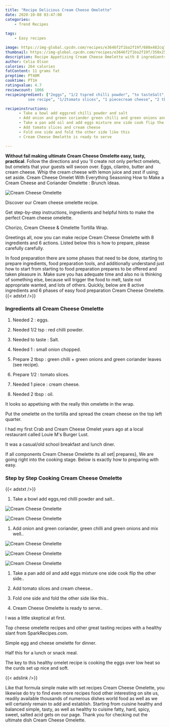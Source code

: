```yaml
---
title: "Recipe Delicious Cream Cheese Omelette"
date: 2020-10-08 03:47:08
categories:
    - Trend Recipes
    
tags:
    - Easy recipes

image: https://img-global.cpcdn.com/recipes/e3646f2f1ba2f19f/680x482cq70/cream-cheese-omelette-recipe-main-photo.jpg
thumbnail: https://img-global.cpcdn.com/recipes/e3646f2f1ba2f19f/350x250cq70/cream-cheese-omelette-recipe-main-photo.jpg
description: Recipe Appetizing Cream Cheese Omelette with 8 ingredients and 6 stages of easy cooking.
author: Celia Olson
calories: 264 calories
fatContent: 11 grams fat
preptime: PT40M
cooktime: PT1H
ratingvalue: 4.7
reviewcount: 1066
recipeingredient: ["2eggs", "1/2 tspred chilli powder", "to tasteSalt", "1small onion chopped", "2 tbspgreen chilli  green onions and green coriander leaves
          see recipe", "1/2tomato slices", "1 piececream cheese", "2 tbspoil"]

recipeinstructions: 
      - Take a bowl add eggsred chilli powder and salt 
      - Add onion and green coriander green chilli and green onions and mix well 
      - Take a pan add oil and add eggs mixture one side cook flip the other side 
      - Add tomato slices and cream cheese 
      - Fold one side and fold the other side like this 
      - Cream Cheese Omelette is ready to serve

---
```




**Without fail making ultimate Cream Cheese Omelette easy, tasty, practical**. Follow the directions and you &#39;ll create not only perfect omelets, but omelets that your guests will swoon over. Eggs, cilantro, butter and cream cheese. Whip the cream cheese with lemon juice and zest if using; set aside. Cream Cheese Omelet With Everything Seasoning How to Make a Cream Cheese and Coriander Omelette : Brunch Ideas.


![Cream Cheese Omelette](https://img-global.cpcdn.com/recipes/e3646f2f1ba2f19f/680x482cq70/cream-cheese-omelette-recipe-main-photo.jpg "Cream Cheese Omelette")



Discover our Cream cheese omelette recipe.

Get step-by-step instructions, ingredients and helpful hints to make the perfect Cream cheese omelette.

Chorizo, Cream Cheese &amp; Omelette Tortilla Wrap.


Greetings all, now you can make recipe Cream Cheese Omelette with 8 ingredients and 6 actions. Listed below this is how to prepare, please carefully carefully.

In food preparation there are some phases that need to be done, starting to prepare ingredients, food preparation tools, and additionally understand just how to start from starting to food preparation prepares to be offered and taken pleasure in. Make sure you has adequate time and also no is thinking of something else, because will trigger the food to melt, taste not appropriate wanted, and lots of others. Quickly, below are 8 active ingredients and 6 phases of easy food preparation Cream Cheese Omelette.
{{< adstxt />}}

### Ingredients all Cream Cheese Omelette


1. Needed 2 : eggs.

1. Needed 1/2 tsp : red chilli powder.

1. Needed to taste : Salt.

1. Needed 1 : small onion chopped.

1. Prepare 2 tbsp : green chilli + green onions and green coriander leaves
          (see recipe).

1. Prepare 1/2 : tomato slices.

1. Needed 1 piece : cream cheese.

1. Needed 2 tbsp : oil.


It looks so appetising with the really thin omelette in the wrap.

Put the omelette on the tortilla and spread the cream cheese on the top left quarter.

I had my first Crab and Cream Cheese Omelet years ago at a local restaurant called Louie M&#39;s Burger Lust.

It was a casual/old school breakfast and lunch diner.


If all components Cream Cheese Omelette its all set| prepares}, We are going right into the cooking stage. Below is exactly how to preparing with easy.

### Step by Step Cooking Cream Cheese Omelette

{{< adstxt />}}


1. Take a bowl add eggs,red chilli powder and salt..



![Cream Cheese Omelette](https://img-global.cpcdn.com/steps/ff582efbca8b95eb/160x128cq70/cream-cheese-omelette-recipe-step-1-photo.jpg" "Cream Cheese Omelette")

![Cream Cheese Omelette](https://img-global.cpcdn.com/steps/2d803eb2f035d54b/160x128cq70/cream-cheese-omelette-recipe-step-1-photo.jpg" "Cream Cheese Omelette")



1. Add onion and green coriander, green chilli and green onions and mix well..



![Cream Cheese Omelette](https://img-global.cpcdn.com/steps/2b40361bfb202923/160x128cq70/cream-cheese-omelette-recipe-step-2-photo.jpg" "Cream Cheese Omelette")

![Cream Cheese Omelette](https://img-global.cpcdn.com/steps/8b15fc35f56811fa/160x128cq70/cream-cheese-omelette-recipe-step-2-photo.jpg" "Cream Cheese Omelette")

![Cream Cheese Omelette](https://img-global.cpcdn.com/steps/d63d4d0f908a6d49/160x128cq70/cream-cheese-omelette-recipe-step-2-photo.jpg" "Cream Cheese Omelette")



1. Take a pan add oil and add eggs mixture one side cook flip the other side..



1. Add tomato slices and cream cheese..



1. Fold one side and fold the other side like this..



1. Cream Cheese Omelette is ready to serve..




I was a little skeptical at first.

Top cheese omelette recipes and other great tasting recipes with a healthy slant from SparkRecipes.com.

Simple egg and cheese omelette for dinner.

Half this for a lunch or snack meal.

The key to this healthy omelet recipe is cooking the eggs over low heat so the curds set up nice and soft.


{{< adslink />}}

Like that formula simple make with set recipes Cream Cheese Omelette, you likewise do try to find even more recipes food other interesting on site us, readily available thousands of numerous dishes world food as well as we will certainly remain to add and establish. Starting from cuisine healthy and balanced simple, tasty, as well as healthy to cuisine fatty, hard, spicy, sweet, salted acid gets on our page. Thank you for checking out the ultimate dish Cream Cheese Omelette.
